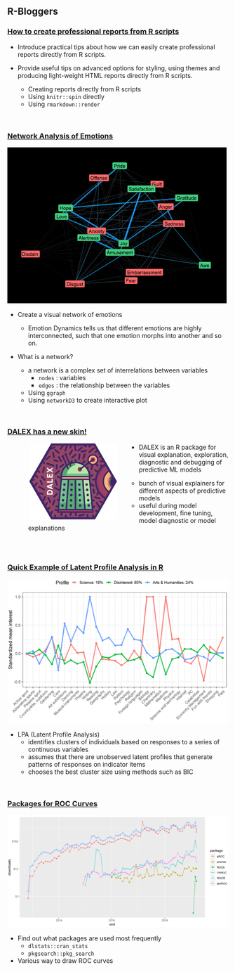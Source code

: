 ## R-Bloggers

### [How to create professional reports from R scripts](https://www.r-bloggers.com/how-to-create-professional-reports-from-r-scripts-with-custom-styles/)  
* Introduce practical tips about how we can easily create professional reports directly from R scripts.
* Provide useful tips on advanced options for styling, using themes and producing light-weight HTML reports directly from R scripts.  

    + Creating reports directly from R scripts
    + Using `knitr::spin` directly
    + Using `rmarkdown::render`  
    
</br>
    
### [Network Analysis of Emotions](https://www.r-bloggers.com/network-analysis-of-emotions/)  
<img src="image/emotion.PNG" width="500"/>

* Create a visual network of emotions  

    + Emotion Dynamics tells us that different emotions are highly interconnected, such that one emotion morphs into another and so on.
* What is a network?  

    + a network is a complex set of interrelations between variables
        + `nodes` : variables
        + `edges` : the relationship between the variables
    + Using `ggraph`
    + Using `networkD3` to create interactive plot  
 </br>
    
 ### [DALEX has a new skin!](https://www.r-bloggers.com/dalex-has-a-new-skin-learn-how-it-was-designed-at-gdansk2019-satrdays/)
<img align="left" src="image/DALEX.png" hspace="50"/>

 * DALEX is an R package for visual explanation, exploration, diagnostic and debugging of predictive ML models  
 
    + bunch of visual explainers for different aspects of predictive models
    + useful during model development, fine tuning, model diagnostic or model explanations

</br>
</br>


### [Quick Example of Latent Profile Analysis in R](https://www.r-bloggers.com/quick-example-of-latent-profile-analysis-in-r/)
<img src="image/lpa.PNG" width="600"/>

* LPA (Latent Profile Analysis)
    + identifies clusters of individuals based on responses to a series of continuous variables
    + assumes that there are unobserved latent profiles that generate patterns of responses on indicator items
    + chooses the best cluster size using methods such as BIC
   
</br>
   
### [Packages for ROC Curves](https://www.r-bloggers.com/some-r-packages-for-roc-curves/)
<img src="image/roc.PNG" width="700">
   
* Find out what packages are used most frequently
    + `dlstats::cran_stats`
    + `pkgsearch::pkg_search`
* Various way to draw ROC curves
